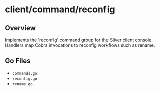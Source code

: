 # client/command/reconfig

## Overview

Implements the 'reconfig' command group for the Sliver client console. Handlers map Cobra invocations to reconfig workflows such as rename.

## Go Files

- `commands.go`
- `reconfig.go`
- `rename.go`
